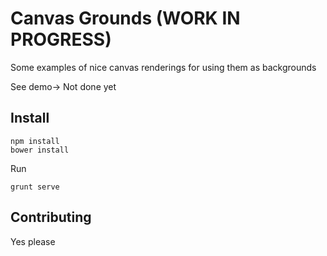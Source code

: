 # Canvas Grounds (WORK IN PROGRESS)

Some examples of nice canvas renderings for using them as backgrounds

See demo-> Not done yet

## Install
```
npm install
bower install
```

Run
```
grunt serve
```

## Contributing
Yes please